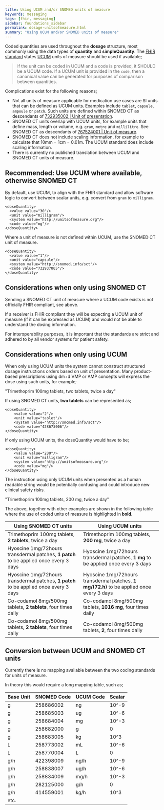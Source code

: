 ```yaml
---
title: Using UCUM and/or SNOMED units of measure
keywords: messaging
tags: [fhir, messaging]
sidebar: foundations_sidebar
permalink: dosage-unitsofmeasure.html
summary: "Using UCUM and/or SNOMED units of measure"
---
```


Coded quantities are used throughout the **dosage** structure, most commonly using the data types of **quantity** and **simpleQuantity**. The [FHIR standard](https://www.hl7.org/fhir/datatypes.html#quantity) states [UCUM](http://unitsofmeasure.org) units of measure should be used if available;

> If the unit can be coded in UCUM and a code is provided, it SHOULD be a UCUM code. If a UCUM unit is provided in the `code`, then a canonical value can be generated for purposes of comparison between quantities.

Complications exist for the following reasons;

- Not all units of measure applicable for medication use cases are SI units that can be defined as UCUM units. Examples include `tablet`, `capsule`, `ampoule` or `patch`. Such units are defined within SNOMED CT as descendants of [732935002 | Unit of presentation](https://termbrowser.nhs.uk/?perspective=full&conceptId1=732935002&edition=uk-edition).
- SNOMED CT units overlap with UCUM units, for example units that define mass, length or volume, e.g. `gram`, `metre` and `millilitre`. See SNOMED CT as descendants of [767524001 | Unit of measure](https://termbrowser.nhs.uk/?perspective=full&conceptId1=767524001&edition=uk-edition).
- SNOMED CT does not include scaling information, for example to calculate that 10mm = 1cm = 0.01m. The UCUM standard does include scaling information.
- There is currently no published translation between UCUM and SNOMED CT units of measure.

## Recommended: Use UCUM where available, otherwise SNOMED CT

By default, use UCUM, to align with the FHIR standard and allow software logic to convert between scalar units, e.g. convert from `gram` to `milligram`.

    <doseQuantity>
      <value value="30"/>
      <unit value="milligram"/>
      <system value="http://unitsofmeasure.org"/>
      <code value="mg"/>
    </doseQuantity>

Where a unit of measure is not defined within UCUM, use the SNOMED CT unit of measure.

    <doseQuantity>
      <value value="1"/>
      <unit value="capsule"/>
      <system value="http://snomed.info/sct"/>
      <code value="732937005"/>
    </doseQuantity>

## Considerations when only using SNOMED CT

Sending a SNOMED CT unit of measure where a UCUM code exists is not officially FHIR compliant, see above.

If a receiver is FHIR compliant they will be expecting a UCUM unit of measure (if it can be expressed as UCUM) and would not be able to understand the dosing information.

For interoperability purposes, it is important that the standards are strict and adhered to by all vendor systems for patient safety.

## Considerations when only using UCUM

When only using UCUM units the system cannot construct structured dosage instructions orders based on unit of presentation. Many product-based prescriptions using dm+d VMP or AMP concepts will express the dose using such units, for example;

"Trimethoprim 100mg tablets, two tablets, twice a day"

If using SNOMED CT units, **two tablets** can be represented as;

    <doseQuantity>
        <value value="2"/>
    	<unit value="tablet"/>
    	<system value="http://snomed.info/sct"/>
    	<code value="428673006"/>
    </doseQuantity>

If only using UCUM units, the doseQuantity would have to be;

    <doseQuantity>
        <value value="200"/>
    	<unit value="milligram"/>
    	<system value="http://unitsofmeasure.org"/>
    	<code value="mg"/>
    </doseQuantity>

The instruction using only UCUM units when presented as a human readable string would be potentially confusing and could introduce new clinical safety risks.

"Trimethoprim 100mg tablets, 200 mg, twice a day"

The above, together with other examples are shown in the following table where the use of coded units of measure is highlighted in **bold**.

| Using SNOMED CT units                                                                 | Using UCUM units                                                                          |
| ------------------------------------------------------------------------------------- | ----------------------------------------------------------------------------------------- |
| Trimethoprim 100mg tablets, **2 tablets**, twice a day                                | Trimethoprim 100mg tablets, **200 mg**, twice a day                                       |
| Hyoscine 1mg/72hours transdermal patches, **1 patch** to be applied once every 3 days | Hyoscine 1mg/72hours transdermal patches, **1 mg** to be applied once every 3 days        |
| Hyoscine 1mg/72hours transdermal patches, **1 patch** to be applied once every 3 days | Hyoscine 1mg/72hours transdermal patches, **1 mg/(72.h)** to be applied once every 3 days |
| Co-codamol 8mg/500mg tablets, **2 tablets**, four times daily                         | Co-codamol 8mg/500mg tablets, **1016 mg**, four times daily                               |
| Co-codamol 8mg/500mg tablets, **2 tablets**, four times daily                         | Co-codamol 8mg/500mg tablets, **2**, four times daily                                     |

## Conversion between UCUM and SNOMED CT units

Currently there is no mapping available between the two coding standards for units of measure.

In theory this would require a long mapping table, such as;

| Base Unit | SNOMED Code | UCUM Code | Scalar |
| --------- | ----------- | --------- | ------ |
| g         | 258686002   | ng        | 10^-9  |
| g         | 258685003   | ug        | 10^-6  |
| g         | 258684004   | mg        | 10^-3  |
| g         | 258682000   | g         | 0      |
| g         | 258683005   | kg        | 10^3   |
| L         | 258773002   | mL        | 10^-6  |
| L         | 258770004   | L         | 0      |
| g/h       | 422398009   | ng/h      | 10^-9  |
| g/h       | 258838007   | ug/h      | 10^-6  |
| g/h       | 258834009   | mg/h      | 10^-3  |
| g/h       | 282125000   | g/h       | 0      |
| g/h       | 414559001   | kg/h      | 10^3   |
| etc.      |             |
